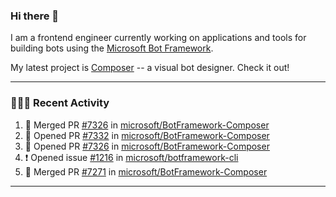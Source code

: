 ### Hi there 👋

I am a frontend engineer currently working on applications and tools for building bots using the [Microsoft Bot Framework](https://dev.botframework.com/).

My latest project is [Composer](https://github.com/microsoft/BotFramework-Composer) -- a visual bot designer. Check it out!

---

### 👨🏻‍💻 Recent Activity

<!--START_SECTION:activity-->
1. 🎉 Merged PR [#7326](https://github.com/microsoft/BotFramework-Composer/pull/7326) in [microsoft/BotFramework-Composer](https://github.com/microsoft/BotFramework-Composer)
2. 💪 Opened PR [#7332](https://github.com/microsoft/BotFramework-Composer/pull/7332) in [microsoft/BotFramework-Composer](https://github.com/microsoft/BotFramework-Composer)
3. 💪 Opened PR [#7326](https://github.com/microsoft/BotFramework-Composer/pull/7326) in [microsoft/BotFramework-Composer](https://github.com/microsoft/BotFramework-Composer)
4. ❗️ Opened issue [#1216](https://github.com/microsoft/botframework-cli/issues/1216) in [microsoft/botframework-cli](https://github.com/microsoft/botframework-cli)
5. 🎉 Merged PR [#7271](https://github.com/microsoft/BotFramework-Composer/pull/7271) in [microsoft/BotFramework-Composer](https://github.com/microsoft/BotFramework-Composer)
<!--END_SECTION:activity-->

---

<!--
**a-b-r-o-w-n/a-b-r-o-w-n** is a ✨ _special_ ✨ repository because its `README.md` (this file) appears on your GitHub profile.

Here are some ideas to get you started:

- 🔭 I’m currently working on ...
- 🌱 I’m currently learning ...
- 👯 I’m looking to collaborate on ...
- 🤔 I’m looking for help with ...
- 💬 Ask me about ...
- 📫 How to reach me: ...
- 😄 Pronouns: ...
- ⚡ Fun fact: ...
-->
